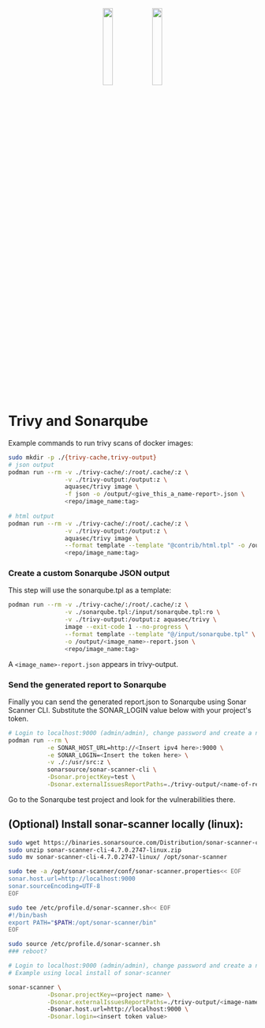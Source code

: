 <div id="header" align="center">
<img src="https://devopstales.github.io/img/trivy.png" width=20% height=20%><img src="https://www.sonarqube.org/logos/index/sonarqube-logo@2x.png" width=20% height=20%>
</div>

# Trivy and Sonarqube

Example commands to run trivy scans of docker images:
```sh
sudo mkdir -p ./{trivy-cache,trivy-output}
# json output
podman run --rm -v ./trivy-cache/:/root/.cache/:z \
                -v ./trivy-output:/output:z \
                aquasec/trivy image \
                -f json -o /output/<give_this_a_name-report>.json \
                <repo/image_name:tag>
              
# html output
podman run --rm -v ./trivy-cache/:/root/.cache/:z \
                -v ./trivy-output:/output:z \
                aquasec/trivy image \
                --format template --template "@contrib/html.tpl" -o /output/<give_this_a_name-report>.html \
                <repo/image_name:tag>
```

### Create a custom Sonarqube JSON output

This step will use the sonarqube.tpl as a template:

```sh
podman run --rm -v ./trivy-cache/:/root/.cache/:z \
                -v ./sonarqube.tpl:/input/sonarqube.tpl:ro \
                -v ./trivy-output:/output:z aquasec/trivy \
                image --exit-code 1 --no-progress \
                --format template --template "@/input/sonarqube.tpl" \
                -o /output/<image_name>-report.json \
                <repo/image_name:tag>
```

A `<image_name>-report.json` appears in trivy-output. 

### Send the generated report to Sonarqube

Finally you can send the generated report.json to Sonarqube using Sonar Scanner CLI.  Substitute the SONAR_LOGIN value below with your project's token.  

```sh
# Login to localhost:9000 (admin/admin), change password and create a new project - generate token.
podman run --rm \
           -e SONAR_HOST_URL=http://<Insert ipv4 here>:9000 \
           -e SONAR_LOGIN=<Insert the token here> \
           -v ./:/usr/src:z \
           sonarsource/sonar-scanner-cli \
           -Dsonar.projectKey=test \
           -Dsonar.externalIssuesReportPaths=./trivy-output/<name-of-report-using-sonarqube.tpl.json>
```

Go to the Sonarqube test project and look for the vulnerabilities there.

## (Optional) Install sonar-scanner locally (linux):

```sh
sudo wget https://binaries.sonarsource.com/Distribution/sonar-scanner-cli/sonar-scanner-cli-4.7.0.2747-linux.zip
sudo unzip sonar-scanner-cli-4.7.0.2747-linux.zip
sudo mv sonar-scanner-cli-4.7.0.2747-linux/ /opt/sonar-scanner

sudo tee -a /opt/sonar-scanner/conf/sonar-scanner.properties<< EOF
sonar.host.url=http://localhost:9000
sonar.sourceEncoding=UTF-8
EOF

sudo tee /etc/profile.d/sonar-scanner.sh<< EOF
#!/bin/bash
export PATH="$PATH:/opt/sonar-scanner/bin"
EOF

sudo source /etc/profile.d/sonar-scanner.sh
### reboot?
```

```sh
# Login to localhost:9000 (admin/admin), change password and create a new project - generate token.
# Example using local install of sonar-scanner

sonar-scanner \
           -Dsonar.projectKey=<project name> \
           -Dsonar.externalIssuesReportPaths=./trivy-output/<image-name>-report.json
           -Dsonar.host.url=http://localhost:9000 \
           -Dsonar.login=<insert token value>
```


